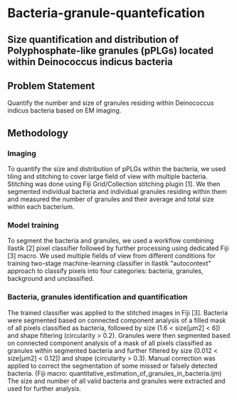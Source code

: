 # Bacteria-granule-quantefication 
## Size quantification and distribution of Polyphosphate-like granules (pPLGs) located within Deinococcus indicus bacteria


## Problem Statement
Quantify the number and size of granules residing within Deinococcus indicus bacteria based on EM imaging.

## Methodology
### Imaging
To quantify the size and distribution of pPLGs within the bacteria, we used tiling and stitching to cover large field of view with multiple bacteria. 
Stitching was done using Fiji Grid/Collection stitching plugin [1].
We then segmented individual bacteria and individual granules residing within them and measured the number of granules and their average and total size within each bacterium.  

### Model training
To segment the bacteria and granules, we used a workflow combining Ilastik [2] pixel classifier followed by further processing using dedicated Fiji [3] macro. We used multiple fields of view from different conditions for training two-stage machine-learning classifier in Ilastik "autocontext" approach to classify pixels into four categories: bacteria, granules, background and unclassified.

### Bacteria, granules identification and quantification
The trained classifier was applied to the stitched images in Fiji [3]. Bacteria were segmented based on connected component analysis of a filled mask of all pixels classified as bacteria, followed by size (1.6 < size[µm2] < 6]) and shape filtering (circularity > 0.2).
Granules were then segmented based on connected component analysis of a mask of all pixels classified as granules within segmented bacteria and further filtered by size (0.012 < size[µm2] < 0.12]) and shape (circularity > 0.3).
Manual correction was applied to correct the segmentation of some missed or falsely detected bacteria. (Fiji macro: quantitative_estimation_of_granules_in_bacteria.ijm)
The size and number of all valid bacteria and granules were extracted and used for further analysis.

